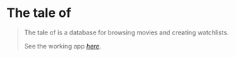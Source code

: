 # The tale of

> The tale of is a database for browsing movies and creating watchlists.
>
> See the working app [*here*](https://truetaleof.com).
